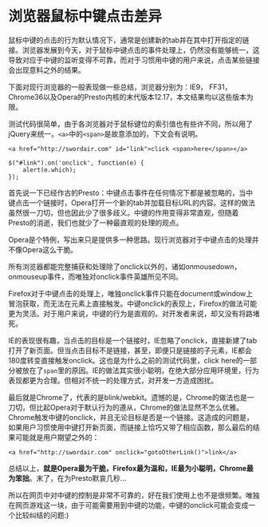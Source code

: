 # 浏览器鼠标中键点击差异

鼠标中键的点击的行为默认情况下，通常是创建新的tab并在其中打开指定的链接。浏览器发展到今天，对于鼠标中键点击的事件处理上，仍然没有能够统一，这导致对应于中键的监听变得不可靠，而对于习惯用中键的用户来说，点击某些链接会出现意料之外的结果。

下面对现行浏览器的一般表现做一些总结，浏览器分别为：IE9， FF31，Chrome36以及Opera的Presto内核的末代版本12.17，本文结果均以这些版本为限。

测试代码很简单，由于各浏览器对于鼠标键位的索引值也有些许不同，所以用了jQuery来统一。`<a>`中的`<span>`是故意添加的，下文会有说明。

```
<a href="http://swordair.com" id="link">click <span>here</span></a>

$("#link").on('onclick', function(e) { 
    alert(e.which);
});
```

首先说一下已经作古的Presto：中键点击事件在任何情况下都是被忽略的，当中键点击一个链接时，Opera打开一个新的tab并加载目标URL的内容。这样的做法虽然很一刀切，但也因此少了很多歧义。中键的作用变得非常直观，但随着Presto的消逝，我们也就少了一种最直观的处理的观点。

Opera是个特例，写出来只是提供多一种思路。现行浏览器对于中键点击的处理并不像Opera这么干脆。

所有浏览器都能完整捕获和处理除了onclick以外的，诸如onmousedown，onmouseup事件，而唯独对onclick事件英雄所见不同。

Firefox对于中键点击的处理上，唯独onclick事件只能在document或window上冒泡获取，而无法在元素上直接触发。中键onclick的表现上，Firefox的做法可能更为灵活。对于用户来说，中键的行为是直观的。对开发者来说，却又没有将路堵死。

IE的表现很有趣，当点击的目标是一个链接时，IE忽略了onclick，直接新建了tab打开了新页面。但当点击目标不是链接，甚至，即便只是链接的子元素，IE都会180度转变直接触发onclick。这也是为什么之前的测试代码里，click here的一部分被放在了`span`里的原因。IE的做法其实很小聪明，在绝大部分应用环境里，行为表现都更为合理。但相对不统一的处理方式，对开发一方造成困扰。

最后就是Chrome了，代表的是blink/webkit。遗憾的是，Chrome的做法也是一刀切，但比起Opera对于默认行为的遵从，Chrome的做法显然不怎么优雅。Chrome触发中键的onclick，并且无论目标是否是一个链接。这造成的问题是，如果用户习惯使用中键打开新页面，而链接上恰巧又带了相应函数，那么最后的结果可能就是用户期望之外的：

```
<a href="http://swordair.com" onclick="gotoOtherLink()">link</a>
```
总结以上，**就是Opera最为干脆，Firefox最为温和，IE最为小聪明，Chrome最为笨拙**。末了，在为Presto默哀几秒...

所以在网页中对中键的控制是非常不可靠的，好在我们使用上也不是很频繁。唯独在网页游戏这一块，由于可能需要用到中键的功能，中键的onclick可能会变成一个比较纠结的问题:)